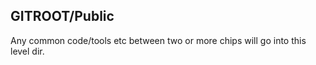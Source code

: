 GITROOT/Public
----------------
Any common code/tools etc between two or more chips will go into this level dir.

